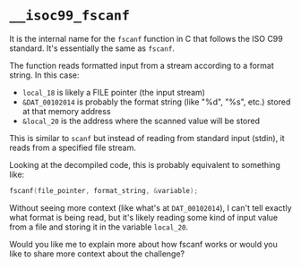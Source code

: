 # `__isoc99_fscanf` 

It is the internal name for the `fscanf` function in C that follows the ISO C99 standard. It's essentially the same as `fscanf`.

The function reads formatted input from a stream according to a format string. In this case:

- `local_18` is likely a FILE pointer (the input stream)
- `&DAT_00102014` is probably the format string (like "%d", "%s", etc.) stored at that memory address
- `&local_20` is the address where the scanned value will be stored

This is similar to `scanf` but instead of reading from standard input (stdin), it reads from a specified file stream.

Looking at the decompiled code, this is probably equivalent to something like:
```c
fscanf(file_pointer, format_string, &variable);
```

Without seeing more context (like what's at `DAT_00102014`), I can't tell exactly what format is being read, but it's likely reading some kind of input value from a file and storing it in the variable `local_20`.

Would you like me to explain more about how fscanf works or would you like to share more context about the challenge?